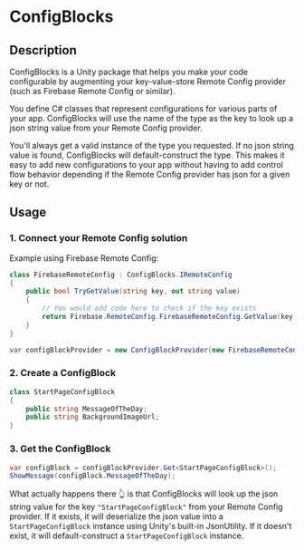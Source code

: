 # ConfigBlocks

## Description

ConfigBlocks is a Unity package that helps you make your code configurable by augmenting your key-value-store Remote Config provider (such as Firebase Remote Config or similar).

You define C# classes that represent configurations for various parts of your app. ConfigBlocks will use the name of the type as the key to look up a json string value from your Remote Config provider.

You'll always get a valid instance of the type you requested. If no json string value is found, ConfigBlocks will default-construct the type. This makes it easy to add new configurations to your app without having to add control flow behavior depending if the Remote Config provider has json for a given key or not.

## Usage

### 1. Connect your Remote Config solution

Example using Firebase Remote Config:
```csharp
class FirebaseRemoteConfig : ConfigBlocks.IRemoteConfig
{
    public bool TryGetValue(string key, out string value)
    {
        // You would add code here to check if the key exists
        return Firebase.RemoteConfig.FirebaseRemoteConfig.GetValue(key).StringValue;
    }
}

var configBlockProvider = new ConfigBlockProvider(new FirebaseRemoteConfig());
```

### 2. Create a ConfigBlock

```csharp
class StartPageConfigBlock
{
    public string MessageOfTheDay;
    public string BackgroundImageUrl;
}
```

### 3. Get the ConfigBlock

```csharp
var configBlock = configBlockProvider.Get<StartPageConfigBlock>();
ShowMessage(configBlock.MessageOfTheDay);
```

What actually happens there 👆 is that ConfigBlocks will look up the json string value for the key `"StartPageConfigBlock"` from your Remote Config provider. If it exists, it will deserialize the json value into a `StartPageConfigBlock` instance using Unity's built-in JsonUtility. If it doesn't exist, it will default-construct a `StartPageConfigBlock` instance.